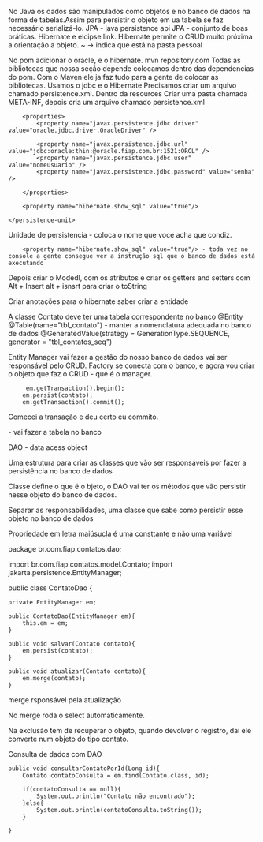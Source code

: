 No Java os dados são manipulados como objetos e no banco de dados na forma de tabelas.Assim para persistir o objeto em ua tabela se faz necessário serializá-lo.
JPA - java persistence api
JPA - conjunto de boas práticas.
Hibernate e elcipse link. 
Hibernate permite o CRUD muito próxima a orientação a objeto.
~ -> indica que está na pasta pessoal

No pom adicionar o oracle, e o hibernate.
mvn repository.com
Todas as bibliotecas que nossa seção depende colocamos dentro das dependencias do pom.
Com o Maven ele ja faz tudo para a gente de colocar as bibliotecas. Usamos o jdbc e o Hibernate
Precisamos criar um arquivo chamado persistence.xml. Dentro da resources
Criar uma pasta chamada META-INF, depois cria um arquivo chamado persistence.xml


<?xml version="1.0" encoding="UTF-8"?>

<persistence xmlns="http://xmlns.jcp.org/xml/ns/persistence"
             xmlns:xsi="http://www.w3.org/2001/XMLSchema-instance"
             xsi:schemaLocation="http://xmlns.jcp.org/xml/ns/persistence http://xmlns.jcp.org/xml/ns/persistence/persistence_2_2.xsd"
             version="2.2">
    <persistence-unit name="games" transaction-type="RESOURCE_LOCAL">

        <properties>
            <property name="javax.persistence.jdbc.driver" value="oracle.jdbc.driver.OracleDriver" />

            <property name="javax.persistence.jdbc.url" value="jdbc:oracle:thin:@oracle.fiap.com.br:1521:ORCL" />
            <property name="javax.persistence.jdbc.user" value="nomeusuario" />
            <property name="javax.persistence.jdbc.password" value="senha" />

        </properties>

        <property name="hibernate.show_sql" value="true"/>

    </persistence-unit>

</persistence>


Unidade de persistencia - coloca o nome que voce acha que condiz.

        <property name="hibernate.show_sql" value="true"/> - toda vez no console a gente consegue ver a instrução sql que o banco de dados está executando

Depois criar o Modedl, com os atributos e criar os getters and setters com Alt + Insert
alt + isnsrt para criar o toString

Criar anotações para o hibernate saber criar a entidade

A classe Contato deve ter uma tabela correspondente no banco 
@Entity
@Table(name="tbl_contato") - manter a nomenclatura adequada no banco de dados
 @GeneratedValue(strategy = GenerationType.SEQUENCE, generator = "tbl_contatos_seq")


 Entity Manager vai fazer a gestão do nosso banco de dados vai ser responsável pelo CRUD.
 Factory se conecta com o banco, e agora vou criar o objeto que faz o CRUD - que é o manager.


         em.getTransaction().begin();
        em.persist(contato);
        em.getTransaction().commit();


Comecei a transação e deu certo eu commito.

 <property name="hibernate.hbm2ddl.auto" value="update"/> - vai fazer a tabela no banco

 DAO - data acess object

 Uma estrutura para criar as classes que vão ser responsáveis por fazer a persistência no banco de dados

 Classe define o que é o bjeto, o DAO vai ter os métodos que vão persistir nesse objeto do banco de dados.

 Separar as responsabilidades, uma classe que sabe como persistir esse objeto no banco de dados

Propriedade em letra maiúsucla é uma consttante e não uma variável

package br.com.fiap.contatos.dao;

import br.com.fiap.contatos.model.Contato;
import jakarta.persistence.EntityManager;

public class ContatoDao {

    private EntityManager em;

    public ContatoDao(EntityManager em){
        this.em = em;
    }

    public void salvar(Contato contato){
        em.persist(contato);
    }

    public void atualizar(Contato contato){
        em.merge(contato);
    }


merge rsponsável pela atualização

No merge roda o select automaticamente.

Na exclusão tem de recuperar o objeto, quando devolver o registro, daí ele converte num objeto do tipo contato.


Consulta de dados com DAO

    public void consultarContatoPorId(Long id){
        Contato contatoConsulta = em.find(Contato.class, id);

        if(contatoConsulta == null){
            System.out.println("Contato não encontrado");
        }else{
            System.out.println(contatoConsulta.toString());
        }

    }